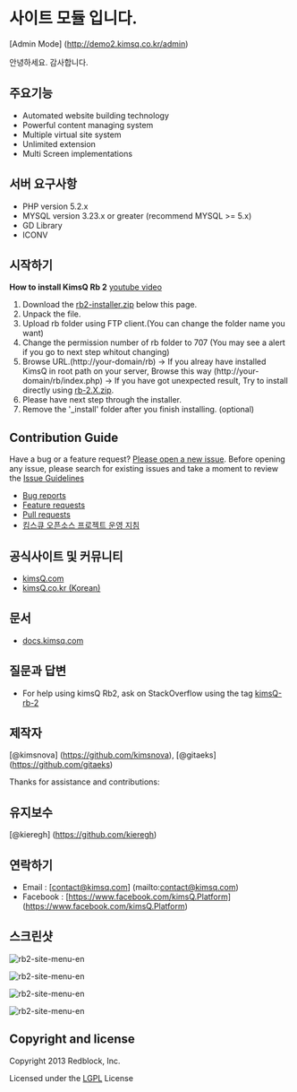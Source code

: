 
# 사이트 모듈 입니다.
[Admin Mode] (http://demo2.kimsq.co.kr/admin)

안녕하세요. 감사합니다.

## 주요기능
- Automated website building technology
- Powerful content managing system
- Multiple virtual site system
- Unlimited extension
- Multi Screen implementations

## 서버 요구사항
- PHP version 5.2.x
- MYSQL version 3.23.x or greater (recommend MYSQL >= 5.x)
- GD Library
- ICONV


## 시작하기

<strong>How to install KimsQ Rb 2</strong>     [youtube video](https://www.youtube.com/watch?v=poGIF_9txwA&index=1&list=PLdBu7CaUz_Xx8bnZxEpiYfTAlA3s8x4GK)

1. Download the <a href="https://github.com/kimsQ/rb/releases/download/v2.1.0-20150416/rb2-installer.zip">rb2-installer.zip</a> below this page.
2. Unpack the file.
3. Upload rb folder using FTP client.(You can change the folder name you want)
4. Change the permission number of rb folder to 707 (You may see a alert if you go to next step whitout changing)
5. Browse URL.(http://your-domain/rb)
   -> If you alreay have installed KimsQ in root path on your server, Browse this way (http://your-domain/rb/index.php)
   -> If you have got unexpected result, Try to install directly using <a href="https://github.com/kimsQ/rb/releases">rb-2.X.zip</a>.
6. Please have next step through the installer.
7. Remove the '_install' folder after you finish installing. (optional)

## Contribution Guide
Have a bug or a feature request? [Please open a new issue](https://github.com/kimsq/rb/issues). Before opening any issue, please search for existing issues
and take a moment to review the [Issue Guidelines](https://github.com/necolas/issue-guidelines)

- [Bug reports](https://github.com/necolas/issue-guidelines/blob/master/CONTRIBUTING.md#bugs)
- [Feature requests](https://github.com/necolas/issue-guidelines/blob/master/CONTRIBUTING.md#features)
- [Pull requests](https://github.com/necolas/issue-guidelines/blob/master/CONTRIBUTING.md#pull-requests)
- [킴스큐 오픈소스 프로젝트 운영 지침](https://github.com/kimsQ/rb/wiki)


## 공식사이트 및 커뮤니티
- [kimsQ.com](http://kimsq.com)
- [kimsQ.co.kr (Korean)](http://kimsq.co.kr)

## 문서
- [docs.kimsq.com](http://docs.kimsq.com)

## 질문과 답변
- For help using kimsQ Rb2, ask on StackOverflow using the tag [kimsQ-rb-2](http://stackoverflow.com/questions/tagged/kimsq-rb-2)

## 제작자
[@kimsnova] (https://github.com/kimsnova), [@gitaeks] (https://github.com/gitaeks)

Thanks for assistance and contributions:

## 유지보수
[@kieregh] (https://github.com/kieregh)

## 연락하기
* Email :  [contact@kimsq.com] (mailto:contact@kimsq.com)
* Facebook : [https://www.facebook.com/kimsQ.Platform] (https://www.facebook.com/kimsQ.Platform)

## 스크린샷
![rb2-site-menu-en](http://kimsq.github.io/rb/images/rb2-dashboard.png)

![rb2-site-menu-en](http://kimsq.github.io/rb/images/rb2-site.png)

![rb2-site-menu-en](http://kimsq.github.io/rb/images/rb2-site-menu-en.png)

![rb2-site-menu-en](http://kimsq.github.io/rb/images/rb2-site-menu.png)


## Copyright and license
Copyright 2013 Redblock, Inc.

Licensed under the [LGPL](http://opensource.org/licenses/LGPL-3.0) License
